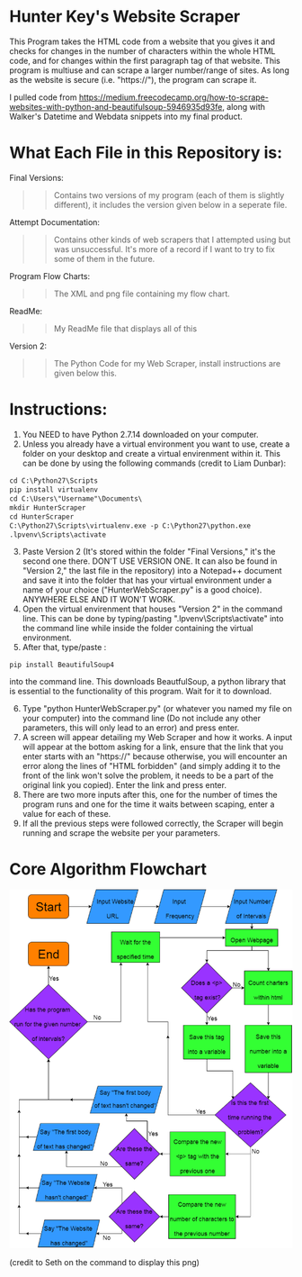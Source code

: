 # Hunter Key's Website Scraper
This Program takes the HTML code from a website that you gives it and checks for changes in the number of characters within the whole HTML 
code, and for changes within the first paragraph tag of that website. This program is multiuse and can scrape a larger number/range of sites. As long as the website is secure (i.e. "https://"), the program can scrape it.

I pulled code from https://medium.freecodecamp.org/how-to-scrape-websites-with-python-and-beautifulsoup-5946935d93fe, along with Walker's Datetime and Webdata snippets into my final product. 

# What Each File in this Repository is:
Final Versions: 
>> Contains two versions of my program (each of them is slightly different), it includes the version given below in a seperate file.
                        
Attempt Documentation: 
>> Contains other kinds of web scrapers that I attempted using but was unsuccessful. It's more of a record if I want to try to fix some of them in the future.
                        
Program Flow Charts: 
>> The XML and png file containing my flow chart.
                        
ReadMe: 
>> My ReadMe file that displays all of this

Version 2:
>> The Python Code for my Web Scraper, install instructions are given below this.

# Instructions:

1) You NEED to have Python 2.7.14 downloaded on your computer.
2) Unless you already have a virtual environment you want to use, create a folder on your desktop and create a virtual envirenment within it. This can be done by using the following commands (credit to Liam Dunbar):
  ```
  cd C:\Python27\Scripts
  pip install virtualenv
  cd C:\Users\"Username"\Documents\
  mkdir HunterScraper
  cd HunterScraper
  C:\Python27\Scripts\virtualenv.exe -p C:\Python27\python.exe
  .lpvenv\Scripts\activate
  ```
3) Paste Version 2 (It's stored within the folder "Final Versions," it's the second one there. DON'T USE VERSION ONE. It can also be found in "Version 2," the last file in the repository) into a Notepad++ document and save it into the folder that has your virtual environment under a name of your choice ("HunterWebScraper.py" is a good choice). ANYWHERE ELSE AND IT WON'T WORK.
4) Open the virtual envirenment that houses "Version 2" in the command line. This can be done by typing/pasting ".lpvenv\Scripts\activate" into the command line while inside the folder containing the virtual environment. 
5) After that, type/paste :
```
pip install BeautifulSoup4
```
into the command line. This downloads BeautfulSoup, a python library that is essential to the functionality of this program. Wait for it to download.

6) Type "python HunterWebScraper.py" (or whatever you named my file on your computer) into the command line (Do not include any other parameters, this will only lead to an error) and press enter.
7) A screen will appear detailing my Web Scraper and how it works. A input will appear at the bottom asking for a link, ensure that the link that you enter starts with an "https://" because otherwise, you will encounter an error along the lines of "HTML forbidden" (and simply adding it to the front of the link won't solve the problem, it needs to be a part of the original link you copied). Enter the link and press enter.
8) There are two more inputs after this, one for the number of times the program runs and one for the time it waits between scaping, enter a value for each of these.
9) If all the previous steps were followed correctly, the Scraper will begin running and scrape the website per your parameters.


# Core Algorithm Flowchart
![flowchart](https://github.com/hunterjkey/HunterKeyWebScraper/blob/master/Program%20Flow%20Chart.png?raw=true)

(credit to Seth on the command to display this png)
